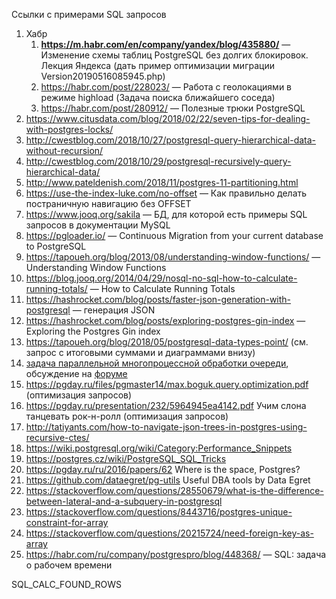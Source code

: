 Ссылки с примерами SQL запросов

1. Хабр
   1. **https://m.habr.com/en/company/yandex/blog/435880/** — Изменение схемы таблиц PostgreSQL без долгих блокировок. Лекция Яндекса (дать пример оптимизации миграции Version20190516085945.php)
   1. https://habr.com/post/228023/ — Работа с геолокациями в режиме highload (Задача поиска ближайшего соседа)
   1. https://habr.com/post/280912/ — Полезные трюки PostgreSQL
1. https://www.citusdata.com/blog/2018/02/22/seven-tips-for-dealing-with-postgres-locks/
1. http://cwestblog.com/2018/10/27/postgresql-query-hierarchical-data-without-recursion/
1. http://cwestblog.com/2018/10/29/postgresql-recursively-query-hierarchical-data/
1. http://www.pateldenish.com/2018/11/postgres-11-partitioning.html
1. https://use-the-index-luke.com/no-offset — Как правильно делать постраничную навигацию без OFFSET
1. https://www.jooq.org/sakila — БД, для которой есть примеры SQL запросов в документации MySQL
1. https://pgloader.io/ —  Continuous Migration from your current database to PostgreSQL
1. https://tapoueh.org/blog/2013/08/understanding-window-functions/ — Understanding Window Functions
1. https://blog.jooq.org/2014/04/29/nosql-no-sql-how-to-calculate-running-totals/ — How to Calculate Running Totals
1. https://hashrocket.com/blog/posts/faster-json-generation-with-postgresql — генерация JSON 
1. https://hashrocket.com/blog/posts/exploring-postgres-gin-index — Exploring the Postgres Gin index
1. https://tapoueh.org/blog/2018/05/postgresql-data-types-point/ (см. запрос с итоговыми суммами и диаграммами внизу)
1. [задача параллельной многопроцессной обработки очереди](http://dklab.ru/chicken/nablas/53.html), обсуждение на [форуме](https://www.sql.ru/forum/681777/obsuzhdaem-blokirovki-pg-try-advisory-lock)
1. https://pgday.ru/files/pgmaster14/max.boguk.query.optimization.pdf (оптимизация запросов)
1. https://pgday.ru/presentation/232/5964945ea4142.pdf Учим слона танцевать
рок-н-ролл (оптимизация запросов)
1. http://tatiyants.com/how-to-navigate-json-trees-in-postgres-using-recursive-ctes/
1. https://wiki.postgresql.org/wiki/Category:Performance_Snippets
1. https://postgres.cz/wiki/PostgreSQL_SQL_Tricks
1. https://pgday.ru/ru/2016/papers/62 Where is the space, Postgres?
1. https://github.com/dataegret/pg-utils Useful DBA tools by Data Egret
1. https://stackoverflow.com/questions/28550679/what-is-the-difference-between-lateral-and-a-subquery-in-postgresql
1. https://stackoverflow.com/questions/8443716/postgres-unique-constraint-for-array
1. https://stackoverflow.com/questions/20215724/need-foreign-key-as-array
1. https://habr.com/ru/company/postgrespro/blog/448368/ — SQL: задача о рабочем времени

SQL_CALC_FOUND_ROWS
